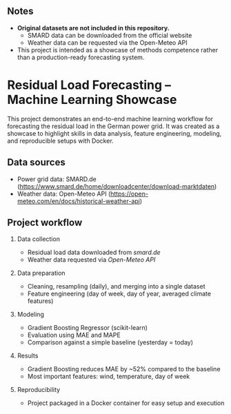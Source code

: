 ## Notes
- **Original datasets are not included in this repository.** 
  - SMARD data can be downloaded from the official website 
  - Weather data can be requested via the Open-Meteo API 
- This project is intended as a showcase of methods competence rather than a production-ready forecasting system.


# Residual Load Forecasting – Machine Learning Showcase

This project demonstrates an end-to-end machine learning workflow for forecasting the residual load in the German power grid. 
It was created as a showcase to highlight skills in data analysis, feature engineering, modeling, and reproducible setups with Docker.

## Data sources
- Power grid data: SMARD.de (https://www.smard.de/home/downloadcenter/download-marktdaten) 
- Weather data: Open-Meteo API (https://open-meteo.com/en/docs/historical-weather-api)

## Project workflow
1. Data collection
   - Residual load data downloaded from *smard.de* 
   - Weather data requested via *Open-Meteo API* 

2. Data preparation 
   - Cleaning, resampling (daily), and merging into a single dataset 
   - Feature engineering (day of week, day of year, averaged climate features)

3. Modeling 
   - Gradient Boosting Regressor (scikit-learn) 
   - Evaluation using MAE and MAPE 
   - Comparison against a simple baseline (yesterday = today)

4. Results
   - Gradient Boosting reduces MAE by ~52% compared to the baseline 
   - Most important features: wind, temperature, day of week

5. Reproducibility
   - Project packaged in a Docker container for easy setup and execution

